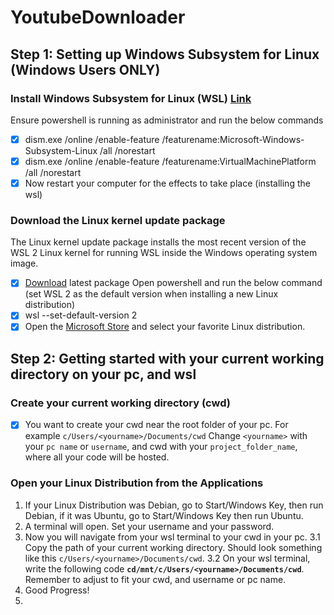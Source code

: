 # YoutubeDownloader

## Step 1: Setting up Windows Subsystem for Linux (Windows Users ONLY)
### Install Windows Subsystem for Linux (WSL) [Link](https://learn.microsoft.com/en-us/windows/wsl/install-manual)
Ensure powershell is running as administrator and run the below commands
- [x] dism.exe /online /enable-feature /featurename:Microsoft-Windows-Subsystem-Linux /all /norestart
- [x] dism.exe /online /enable-feature /featurename:VirtualMachinePlatform /all /norestart
- [x] Now restart your computer for the effects to take place (installing the wsl)

### Download the Linux kernel update package
The Linux kernel update package installs the most recent version of the WSL 2 Linux kernel for running WSL inside the Windows operating system image.
- [x] [Download](https://wslstorestorage.blob.core.windows.net/wslblob/wsl_update_x64.msi) latest package
Open powershell and run the below command (set WSL 2 as the default version when installing a new Linux distribution)
- [x] wsl --set-default-version 2
- [x] Open the [Microsoft Store](https://aka.ms/wslstore) and select your favorite Linux distribution.

## Step 2: Getting started with your current working directory on your pc, and wsl
### Create your current working directory (cwd)
- [x] You want to create your cwd near the root folder of your pc. For example `c/Users/<yourname>/Documents/cwd`
Change `<yourname>` with your `pc name` or `username`, and cwd with your `project_folder_name`, where all your code will be hosted.

### Open your Linux Distribution from the Applications
1. If your Linux Distribution was Debian, go to Start/Windows Key, then run Debian, if it was Ubuntu, go to Start/Windows Key then run Ubuntu.
2. A terminal will open. Set your username and your password.
3. Now you will navigate from your wsl terminal to your cwd in your pc.
   3.1 Copy the path of your current working directory. Should look something like this `c/Users/<yourname>/Documents/cwd`.
   3.2 On your wsl terminal, write the following code **`cd/mnt/c/Users/<yourname>/Documents/cwd`**. Remember to adjust to fit your cwd, and username or pc name.
4. Good Progress!
5.  

